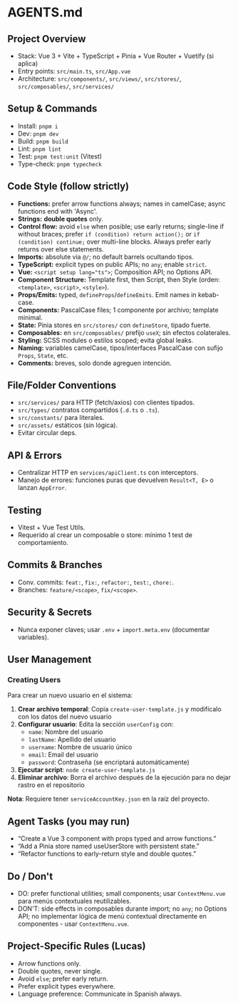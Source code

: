 # AGENTS.md

## Project Overview

-   Stack: Vue 3 + Vite + TypeScript + Pinia + Vue Router + Vuetify (si aplica)
-   Entry points: `src/main.ts`, `src/App.vue`
-   Architecture: `src/components/`, `src/views/`, `src/stores/`, `src/composables/`, `src/services/`

## Setup & Commands

-   Install: `pnpm i`
-   Dev: `pnpm dev`
-   Build: `pnpm build`
-   Lint: `pnpm lint`
-   Test: `pnpm test:unit` (Vitest)
-   Type-check: `pnpm typecheck`

## Code Style (follow strictly)

-   **Functions:** prefer arrow functions always; names in camelCase; async functions end with 'Async'.
-   **Strings:** **double quotes** only.
-   **Control flow:** avoid `else` when posible; use early returns; single-line if without braces; prefer `if (condition) return action();` or `if (condition) continue;` over multi-line blocks. Always prefer early returns over else statements.
-   **Imports:** absolute via `@/`; no default barrels ocultando tipos.
-   **TypeScript:** explicit types on public APIs; no `any`; enable `strict`.
-   **Vue:** `<script setup lang="ts">`; Composition API; no Options API.
-   **Component Structure:** Template first, then Script, then Style (orden: `<template>`, `<script>`, `<style>`).
-   **Props/Emits:** typed, `defineProps`/`defineEmits`. Emit names in kebab-case.
-   **Components:** PascalCase files; 1 componente por archivo; template minimal.
-   **State:** Pinia stores en `src/stores/` con `defineStore`, tipado fuerte.
-   **Composables:** en `src/composables/` prefijo `useX`; sin efectos colaterales.
-   **Styling:** SCSS modules o estilos scoped; evita global leaks.
-   **Naming:** variables camelCase, tipos/interfaces PascalCase con sufijo `Props`, `State`, etc.
-   **Comments:** breves, solo donde agreguen intención.

## File/Folder Conventions

-   `src/services/` para HTTP (fetch/axios) con clientes tipados.
-   `src/types/` contratos compartidos (`.d.ts` o `.ts`).
-   `src/constants/` para literales.
-   `src/assets/` estáticos (sin lógica).
-   Evitar circular deps.

## API & Errors

-   Centralizar HTTP en `services/apiClient.ts` con interceptors.
-   Manejo de errores: funciones puras que devuelven `Result<T, E>` o lanzan `AppError`.

## Testing

-   Vitest + Vue Test Utils.
-   Requerido al crear un composable o store: mínimo 1 test de comportamiento.

## Commits & Branches

-   Conv. commits: `feat:`, `fix:`, `refactor:`, `test:`, `chore:`.
-   Branches: `feature/<scope>`, `fix/<scope>`.

## Security & Secrets

-   Nunca exponer claves; usar `.env` + `import.meta.env` (documentar variables).

## User Management

### Creating Users

Para crear un nuevo usuario en el sistema:

1. **Crear archivo temporal**: Copia `create-user-template.js` y modifícalo con los datos del nuevo usuario
2. **Configurar usuario**: Edita la sección `userConfig` con:
    - `name`: Nombre del usuario
    - `lastName`: Apellido del usuario
    - `username`: Nombre de usuario único
    - `email`: Email del usuario
    - `password`: Contraseña (se encriptará automáticamente)
3. **Ejecutar script**: `node create-user-template.js`
4. **Eliminar archivo**: Borra el archivo después de la ejecución para no dejar rastro en el repositorio

**Nota**: Requiere tener `serviceAccountKey.json` en la raíz del proyecto.

## Agent Tasks (you may run)

-   “Create a Vue 3 component with props typed and arrow functions.”
-   “Add a Pinia store named useUserStore with persistent state.”
-   “Refactor functions to early-return style and double quotes.”

## Do / Don't

-   DO: prefer functional utilities; small components; usar `ContextMenu.vue` para menús contextuales reutilizables.
-   DON'T: side effects in composables durante import; no `any`; no Options API; no implementar lógica de menú contextual directamente en componentes - usar `ContextMenu.vue`.

## Project-Specific Rules (Lucas)

-   Arrow functions only.
-   Double quotes, never single.
-   Avoid `else`; prefer early return.
-   Prefer explicit types everywhere.
-   Language preference: Communicate in Spanish always.
